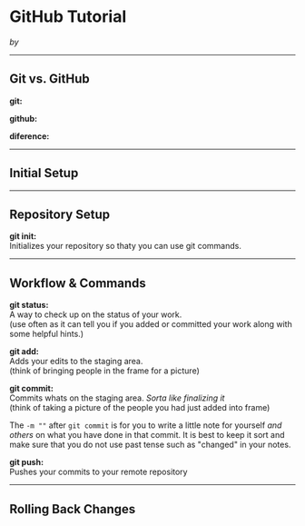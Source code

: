 # GitHub Tutorial

_by <your-name-here>_

---
## Git vs. GitHub

**git:**  


**github:**  


**diference:**  


---
## Initial Setup



---
## Repository Setup

**git init:**  
Initializes your repository so thaty you can use git commands.



---
## Workflow & Commands

**git status:**  
A way to check up on the status of your work.  
(use often as it can tell you if you added or committed your work along with some helpful hints.)

**git add:**  
Adds your edits to the staging area.  
(think of bringing people in the frame for a picture)

**git commit:**  
Commits whats on the staging area. _Sorta like finalizing it_  
(think of taking a picture of the people you had just added into frame)


The `-m ""` after `git commit` is for you to write a little note for yourself _and others_ on what you have done in that commit. It is best to keep it sort and make sure that you do not use past tense such as "changed" in your notes.


**git push:**  
Pushes your commits to your remote repository



---
## Rolling Back Changes